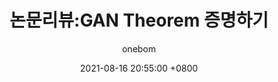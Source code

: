 ---
title: 논문리뷰:GAN Theorem 증명하기
author: onebom
date: 2021-08-16 20:55:00 +0800
categories: [DL, ComputerVision]
tags: [GAN]
toc: true
---
